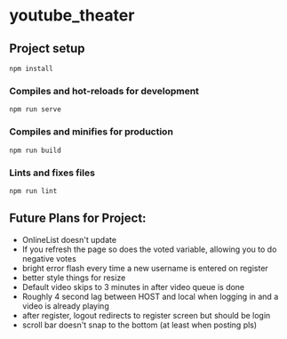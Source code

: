 # youtube_theater
## Project setup
```
npm install
```

### Compiles and hot-reloads for development
```
npm run serve
```

### Compiles and minifies for production
```
npm run build
```

### Lints and fixes files
```
npm run lint
```

## Future Plans for Project:
- OnlineList doesn't update
- If you refresh the page so does the voted variable, allowing you to do negative votes
- bright error flash every time a new username is entered on register
- better style things for resize
- Default video skips to 3 minutes in after video queue is done
- Roughly 4 second lag between HOST and local when logging in and a video is already playing
- after register, logout redirects to register screen but should be login
- scroll bar doesn't snap to the bottom (at least when posting pls)